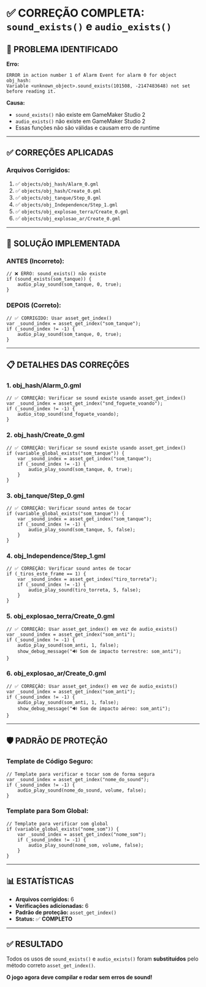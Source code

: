 # ✅ CORREÇÃO COMPLETA: `sound_exists()` e `audio_exists()`

## 🚨 **PROBLEMA IDENTIFICADO**

**Erro:**
```
ERROR in action number 1 of Alarm Event for alarm 0 for object obj_hash:
Variable <unknown_object>.sound_exists(101508, -2147483648) not set before reading it.
```

**Causa:**
- `sound_exists()` não existe em GameMaker Studio 2
- `audio_exists()` não existe em GameMaker Studio 2
- Essas funções não são válidas e causam erro de runtime

---

## ✅ **CORREÇÕES APLICADAS**

### **Arquivos Corrigidos:**

1. ✅ `objects/obj_hash/Alarm_0.gml`
2. ✅ `objects/obj_hash/Create_0.gml`
3. ✅ `objects/obj_tanque/Step_0.gml`
4. ✅ `objects/obj_Independence/Step_1.gml`
5. ✅ `objects/obj_explosao_terra/Create_0.gml`
6. ✅ `objects/obj_explosao_ar/Create_0.gml`

---

## 🔧 **SOLUÇÃO IMPLEMENTADA**

### **ANTES (Incorreto):**
```gml
// ❌ ERRO: sound_exists() não existe
if (sound_exists(som_tanque)) {
    audio_play_sound(som_tanque, 0, true);
}
```

### **DEPOIS (Correto):**
```gml
// ✅ CORRIGIDO: Usar asset_get_index()
var _sound_index = asset_get_index("som_tanque");
if (_sound_index != -1) {
    audio_play_sound(som_tanque, 0, true);
}
```

---

## 📋 **DETALHES DAS CORREÇÕES**

### **1. obj_hash/Alarm_0.gml**
```gml
// ✅ CORREÇÃO: Verificar se sound existe usando asset_get_index()
var _sound_index = asset_get_index("snd_foguete_voando");
if (_sound_index != -1) {
    audio_stop_sound(snd_foguete_voando);
}
```

### **2. obj_hash/Create_0.gml**
```gml
// ✅ CORREÇÃO: Verificar se sound existe usando asset_get_index()
if (variable_global_exists("som_tanque")) {
    var _sound_index = asset_get_index("som_tanque");
    if (_sound_index != -1) {
        audio_play_sound(som_tanque, 0, true);
    }
}
```

### **3. obj_tanque/Step_0.gml**
```gml
// ✅ CORREÇÃO: Verificar sound antes de tocar
if (variable_global_exists("som_tanque")) {
    var _sound_index = asset_get_index("som_tanque");
    if (_sound_index != -1) {
        audio_play_sound(som_tanque, 5, false);
    }
}
```

### **4. obj_Independence/Step_1.gml**
```gml
// ✅ CORREÇÃO: Verificar sound antes de tocar
if (_tiros_este_frame == 1) {
    var _sound_index = asset_get_index("tiro_torreta");
    if (_sound_index != -1) {
        audio_play_sound(tiro_torreta, 5, false);
    }
}
```

### **5. obj_explosao_terra/Create_0.gml**
```gml
// ✅ CORREÇÃO: Usar asset_get_index() em vez de audio_exists()
var _sound_index = asset_get_index("som_anti");
if (_sound_index != -1) {
    audio_play_sound(som_anti, 1, false);
    show_debug_message("🔊 Som de impacto terrestre: som_anti");
}
```

### **6. obj_explosao_ar/Create_0.gml**
```gml
// ✅ CORREÇÃO: Usar asset_get_index() em vez de audio_exists()
var _sound_index = asset_get_index("som_anti");
if (_sound_index != -1) {
    audio_play_sound(som_anti, 1, false);
    show_debug_message("🔊 Som de impacto aéreo: som_anti");
}
```

---

## 🛡️ **PADRÃO DE PROTEÇÃO**

### **Template de Código Seguro:**
```gml
// Template para verificar e tocar som de forma segura
var _sound_index = asset_get_index("nome_do_sound");
if (_sound_index != -1) {
    audio_play_sound(nome_do_sound, volume, false);
}
```

### **Template para Som Global:**
```gml
// Template para verificar som global
if (variable_global_exists("nome_som")) {
    var _sound_index = asset_get_index("nome_som");
    if (_sound_index != -1) {
        audio_play_sound(nome_som, volume, false);
    }
}
```

---

## 📊 **ESTATÍSTICAS**

- **Arquivos corrigidos:** 6
- **Verificações adicionadas:** 6
- **Padrão de proteção:** `asset_get_index()`
- **Status:** ✅ **COMPLETO**

---

## ✅ **RESULTADO**

Todos os usos de `sound_exists()` e `audio_exists()` foram **substituídos** pelo método correto `asset_get_index()`. 

**O jogo agora deve compilar e rodar sem erros de sound!**

